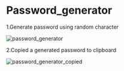 # Password_generator

1.Generate password using random character

![password_generator](https://github.com/user-attachments/assets/dbfd157b-74e2-4861-b2f7-e06c2ad340c0)







2.Copied a generated password to clipboard

![password_generator_copied](https://github.com/user-attachments/assets/4844e211-37aa-4883-bc88-7b0f5a5bf8e8)
